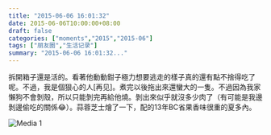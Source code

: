 ```yaml
---
title: "2015-06-06 16:01:32"
date: 2015-06-06T10:00:00+08:00
draft: false
categories: ["moments","2015","2015-06"]
tags: ["朋友圈","生活记录"]
summary: "2015-06-06 16:01:32..."
---
```


拆開箱子還是活的。看著他動動鉗子極力想要逃走的樣子真的還有點不捨得吃了呢。不過，我是個狠心的人[再见]。煮完以後拖出來還蠻大的一隻。不過因為我家懶狗不會剝殼，所以只能剝完再給他燒。剝出來似乎就沒多少肉了（有可能是我邊剝邊偷吃的關係😂）。蒜蓉芝士燴了一下，配的13年BC省果香味很重的夏多內。

![Media 1](/Moments/photos/2015-06-06/201506061601320.jpg)


